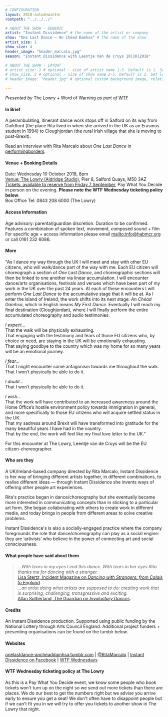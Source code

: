 ```yaml
---
# CONFIGURATION
layout: 2018-autumnwinter
rootpath: "../../../"

# ABOUT THE SHOW - GENERIC
artist: "Instant Dissidence" # the name of the artist or company
show: "One Last Dance — An Chéad Damhsa" # the name of the show
artist_size: 1
show_size: 4
header_image: "header_marcalo.jpg"    
season: "Instant Dissidence with Leentje Van de Cruys 10|10|2018"

# ABOUT THE SHOW - LAYOUT
# artist_size: 1 # optional - size of artist name 1-5. Default is 1. Set longer names to lower values
# show_size: 2 # optional - size of show name 2-5. Default is 2. Set longer names to lower values
# header_image: "header.jpg" # optional custom background image, relative to current page

---
```

*Presented by* The Lowry + Word of Warning *as part of* <a href="http://www.thelowry.com/takearisk/take-a-risk-wtf-wednesday" target="_blank">WTF</a>           
         
#### In Brief      
A perambulating, itinerant dance work stops off in Salford on its way from Guildford (the place Rita lived in when she arrived in the UK as an Erasmus student in 1994) to Cloughjordan (the rural Irish village that she is moving to post-Brexit).       
        
Read an interview with Rita Marcalo about *One Last Dance* in <a href="http://performingborders.live/2018/05/14/rita-marcalo-may-2018" target="_blank">performingborders</a>.         
        
#### Venue + Booking Details           
Date: Wednesday 10 October 2018, 8pm          
<a href="http://www.thelowry.com/plan-your-visit/getting-here" target="_blank">Venue: The Lowry (Aldridge Studio)</a>, Pier 8, Salford Quays, M50 3AZ         
<a href="https://www.thelowry.com/events/rita-marcalo-one-last-dance" target="_blank">Tickets: available to reserve from Friday 7 September</a>, Pay What You Decide in person on the evening. **Please note the WTF Wednesday ticketing policy below**.          
Box Office Tel: 0843 208 6000 (The Lowry)          
          
#### Access Information        
Age advisory: parental/guardian discretion. Duration to be confirmed. Features a combination of spoken text, movement, composed sound + film For specific age + access information please email <mailto:info@habmcr.org> or call 0161 232 6086.     
             
#### More         
"As I dance my way through the UK I will meet and stay with other EU citizens, who will walk/dance part of the way with me. Each EU citizen will choreograph a section of *One Last Dance*, and choreographic sections will then be linked to one another via linear accumulation. I will encounter dance/arts organisations, festivals and venues which have been part of my work in the UK over the past 24 years. At each of these encounters I will perform *One Last Dance* to the accumulative stage that it will be at. As I enter the island of Ireland, the work shifts into its next stage: *An Chéad Damhsa*, which in English means *My First Dance*. Eventually I will reach my final destination (Cloughjordan), where I will finally perform the entire accumulated choreography and audio testimonies.         
         
*I expect…*<br>That the walk will be physically exhausting.<br>That engaging with the testimony and fears of those EU citizens who, by choice or need, are staying in the UK will be emotionally exhausting.<br>That saying goodbye to the country which was my home for so many years will be an emotional journey.        
          
*I fear…*<br>That I might encounter some antagonism towards me throughout the walk.<br>That I won’t physically be able to do it.       
        
*I doubt…*<br>That I won’t physically be able to do it.        
          
*I wish…*<br>That the work will have contributed to an increased awareness around the Home Office’s hostile environment policy towards immigration in general, and more specifically to those EU citizens who will acquire settled status in the UK.<br>That my sadness around Brexit will have transformed into gratitude for the many beautiful years I have had in the country.<br>That by the end, the work will feel like my final love letter to the UK."        
         
For this encounter at The Lowry, Leentje van de Cruys will be the EU citizen-choreographer.        
         
#### Who are they        
A UK/Ireland-based company directed by Rita Marcalo, Instant Dissidence is her way of bringing different artists together, in different combinations, to realise different ideas — through Instant Dissidence she invents ways of offering other people art experiences.        
        
Rita's practice began in dance/choreography but she eventually became more interested in communicating concepts than in sticking to a particular art form. She began collaborating with others to create work in different media, and today brings in people from different areas to solve creative problems.        
         
Instant Dissidence's is also a socially-engaged practice where the company foregrounds the role that dance/choreography can play as a social engine: they are ‘artivists’ who believe in the power of connecting art and social consciousness.        
          
#### What people have said about them         
>*…With tears in my eyes I end this dance. With tears in her eyes Rita thanks me for dancing with a stranger.*<br><a href="http://incidentmag.com/2016/07/23/talking-about-identity-tempting-failure" target="_blank">Lisa Stertz, Incident Magazine on *Dancing with Strangers: from Calais to England*</a>.<br>*…an artist doing what artists are supposed to do: creating work that is surprising, challenging, transgressive and exciting.*<br><a href="https://www.theguardian.com/stage/theatreblog/2009/nov/20/epilepsy-live-art-rita-marcalo" target="_blank">Allan Sutherland, The Guardian on *Involuntary Dances*</a>.          
          
#### Credits          
An Instant Dissidence production. Supported using public funding by the National Lottery through Arts Council England. Additional project funders + presenting organisations can be found on the tumblr below.          
           
#### Websites          
<a href="http://onelastdance-ancheaddamhsa.tumblr.com" target="_blank">onelastdance-ancheaddamhsa.tumblr.com</a> | <a href="http://twitter.com/RitaMarcalo" target="_blank">@RitaMarcalo</a> | <a href="http://facebook.com/InstantDissidence" target="_blank">Instant Dissidence on Facebook</a> | <a href="http://www.thelowry.com/takearisk/take-a-risk-wtf-wednesday" target="_blank">WTF Wednesdays</a>         
        
#### WTF Wednesday ticketing policy at The Lowry         
As this is a Pay What You Decide event, we know some people who book tickets won't turn up on the night so we send out more tickets than there are places. We do our best to get the numbers right but we advise you arrive early to ensure you get a seat! We don't often have to disappoint people but if we can't fit you in we will try to offer you tickets to another show in The Lowry that night.
